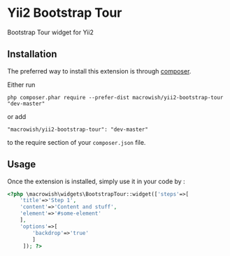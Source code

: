 Yii2 Bootstrap Tour
===================
Bootstrap Tour widget for Yii2

Installation
------------

The preferred way to install this extension is through [composer](http://getcomposer.org/download/).

Either run

```
php composer.phar require --prefer-dist macrowish/yii2-bootstrap-tour "dev-master"
```

or add

```
"macrowish/yii2-bootstrap-tour": "dev-master"
```

to the require section of your `composer.json` file.


Usage
-----

Once the extension is installed, simply use it in your code by  :

```php
<?php \macrowish\widgets\BootstrapTour::widget(['steps'=>[
    'title'=>'Step 1',
    'content'=>'Content and stuff',
    'element'=>'#some-element'
    ],
    'options'=>[
        'backdrop'=>'true'
        ]
     ]); ?>
```
